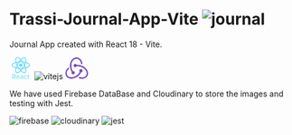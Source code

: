 # Trassi-Journal-App-Vite <img src="https://cdn-icons-png.flaticon.com/512/4371/4371234.png" alt="journal" width="40" height="40" />
Journal App created with React 18 - Vite. 
<p>
<img src="https://raw.githubusercontent.com/devicons/devicon/master/icons/react/react-original-wordmark.svg" alt="react" width="40" height="40" /> 
<img src="https://vectorwiki.com/images/bjlcA__vitejs.svg" alt="vitejs" width="40" height="40" />
<img src="https://raw.githubusercontent.com/devicons/devicon/master/icons/redux/redux-original.svg" alt="redux" width="40" height="40" />
</p>

We have used Firebase DataBase and Cloudinary to store the images and testing with Jest.
<p>
<img src="https://www.vectorlogo.zone/logos/firebase/firebase-icon.svg" alt="firebase" width="40" height="40" />
<img src="https://vectorwiki.com/images/yv21X__cloudinary.svg" alt="cloudinary" height="50" />
<img src="https://www.vectorlogo.zone/logos/jestjsio/jestjsio-icon.svg" alt="jest" width="40" height="40" /> 
</p>

